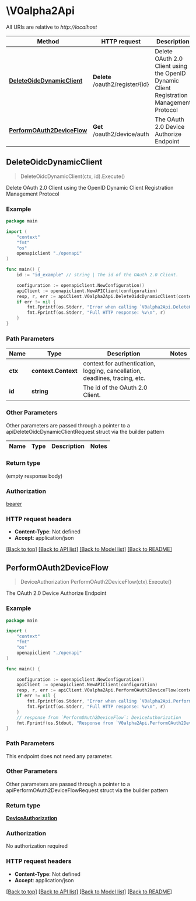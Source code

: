 # \V0alpha2Api

All URIs are relative to _http://localhost_

| Method                                                                | HTTP request                     | Description                                                                              |
| --------------------------------------------------------------------- | -------------------------------- | ---------------------------------------------------------------------------------------- |
| [**DeleteOidcDynamicClient**](V0alpha2Api.md#DeleteOidcDynamicClient) | **Delete** /oauth2/register/{id} | Delete OAuth 2.0 Client using the OpenID Dynamic Client Registration Management Protocol |
| [**PerformOAuth2DeviceFlow**](V0alpha2Api.md#PerformOAuth2DeviceFlow) | **Get** /oauth2/device/auth      | The OAuth 2.0 Device Authorize Endpoint                                                  |

## DeleteOidcDynamicClient

> DeleteOidcDynamicClient(ctx, id).Execute()

Delete OAuth 2.0 Client using the OpenID Dynamic Client Registration Management
Protocol

### Example

```go
package main

import (
    "context"
    "fmt"
    "os"
    openapiclient "./openapi"
)

func main() {
    id := "id_example" // string | The id of the OAuth 2.0 Client.

    configuration := openapiclient.NewConfiguration()
    apiClient := openapiclient.NewAPIClient(configuration)
    resp, r, err := apiClient.V0alpha2Api.DeleteOidcDynamicClient(context.Background(), id).Execute()
    if err != nil {
        fmt.Fprintf(os.Stderr, "Error when calling `V0alpha2Api.DeleteOidcDynamicClient``: %v\n", err)
        fmt.Fprintf(os.Stderr, "Full HTTP response: %v\n", r)
    }
}
```

### Path Parameters

| Name    | Type                | Description                                                                 | Notes |
| ------- | ------------------- | --------------------------------------------------------------------------- | ----- |
| **ctx** | **context.Context** | context for authentication, logging, cancellation, deadlines, tracing, etc. |
| **id**  | **string**          | The id of the OAuth 2.0 Client.                                             |

### Other Parameters

Other parameters are passed through a pointer to a
apiDeleteOidcDynamicClientRequest struct via the builder pattern

| Name | Type | Description | Notes |
| ---- | ---- | ----------- | ----- |

### Return type

(empty response body)

### Authorization

[bearer](../README.md#bearer)

### HTTP request headers

- **Content-Type**: Not defined
- **Accept**: application/json

[[Back to top]](#)
[[Back to API list]](../README.md#documentation-for-api-endpoints)
[[Back to Model list]](../README.md#documentation-for-models)
[[Back to README]](../README.md)

## PerformOAuth2DeviceFlow

> DeviceAuthorization PerformOAuth2DeviceFlow(ctx).Execute()

The OAuth 2.0 Device Authorize Endpoint

### Example

```go
package main

import (
    "context"
    "fmt"
    "os"
    openapiclient "./openapi"
)

func main() {

    configuration := openapiclient.NewConfiguration()
    apiClient := openapiclient.NewAPIClient(configuration)
    resp, r, err := apiClient.V0alpha2Api.PerformOAuth2DeviceFlow(context.Background()).Execute()
    if err != nil {
        fmt.Fprintf(os.Stderr, "Error when calling `V0alpha2Api.PerformOAuth2DeviceFlow``: %v\n", err)
        fmt.Fprintf(os.Stderr, "Full HTTP response: %v\n", r)
    }
    // response from `PerformOAuth2DeviceFlow`: DeviceAuthorization
    fmt.Fprintf(os.Stdout, "Response from `V0alpha2Api.PerformOAuth2DeviceFlow`: %v\n", resp)
}
```

### Path Parameters

This endpoint does not need any parameter.

### Other Parameters

Other parameters are passed through a pointer to a
apiPerformOAuth2DeviceFlowRequest struct via the builder pattern

### Return type

[**DeviceAuthorization**](DeviceAuthorization.md)

### Authorization

No authorization required

### HTTP request headers

- **Content-Type**: Not defined
- **Accept**: application/json

[[Back to top]](#)
[[Back to API list]](../README.md#documentation-for-api-endpoints)
[[Back to Model list]](../README.md#documentation-for-models)
[[Back to README]](../README.md)
